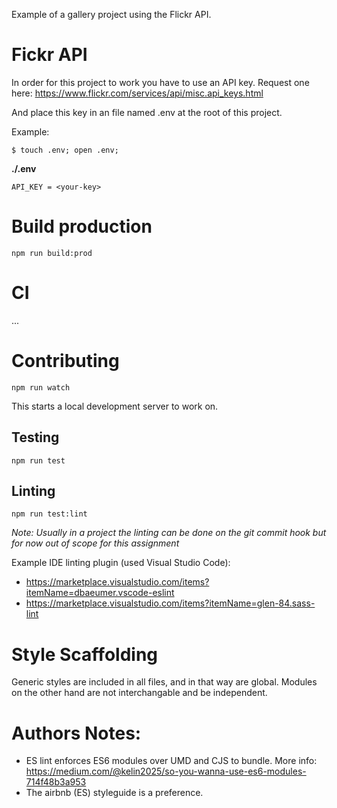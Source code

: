 
Example of a gallery project using the Flickr API.

# Fickr API

In order for this project to work you have to use an API key. Request one here: https://www.flickr.com/services/api/misc.api_keys.html

And place this key in an file named .env at the root of this project.

Example:

```
$ touch .env; open .env;
```

**./.env**
```
API_KEY = <your-key>
```

# Build production

```
npm run build:prod
```

# CI

...

# Contributing

```
npm run watch
```

This starts a local development server to work on.

## Testing

```
npm run test
```

## Linting

```
npm run test:lint
```

_Note: Usually in a project the linting can be done on the git commit hook but for now out of scope for this assignment_

Example IDE linting plugin (used Visual Studio Code):
- https://marketplace.visualstudio.com/items?itemName=dbaeumer.vscode-eslint
- https://marketplace.visualstudio.com/items?itemName=glen-84.sass-lint

# Style Scaffolding

Generic styles are included in all files, and in that way are global.
Modules on the other hand are not interchangable and be independent.

# Authors Notes:

- ES lint enforces ES6 modules over UMD and CJS to bundle. More info: https://medium.com/@kelin2025/so-you-wanna-use-es6-modules-714f48b3a953
- The airbnb (ES) styleguide is a preference.
